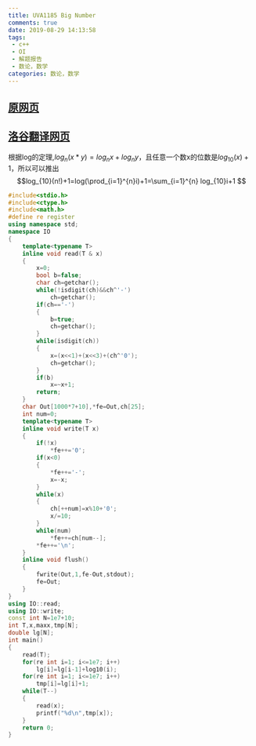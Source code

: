 ```yaml
---
title: UVA1185 Big Number
comments: true
date: 2019-08-29 14:13:58
tags:
 - c++
 - OI
 - 解题报告
 - 数论，数学
categories: 数论，数学
---
```



## [原网页](https://uva.onlinejudge.org/external/11/p1185.pdf)

## [洛谷翻译网页](https://www.luogu.org/problem/UVA1185)

根据log的定理,$log_n{(x* y)}=log_n{x}+log_n{y}$，且任意一个数x的位数是$log_{10}(x)+1$，所以可以推出
$$log_{10}(n!)+1=log(\prod_{i=1}^{n}i)+1=\sum_{i=1}^{n} log_{10}i+1 $$
```cpp
#include<stdio.h>
#include<ctype.h>
#include<math.h>
#define re register
using namespace std;
namespace IO
{
	template<typename T>
	inline void read(T & x)
	{
		x=0;
		bool b=false;
		char ch=getchar();
		while(!isdigit(ch)&&ch^'-')
			ch=getchar();
		if(ch=='-')
		{
			b=true;
			ch=getchar();
		}
		while(isdigit(ch))
		{
			x=(x<<1)+(x<<3)+(ch^'0');
			ch=getchar();
		}
		if(b)
			x=~x+1;
		return;
	}
	char Out[1000*7+10],*fe=Out,ch[25];
	int num=0;
	template<typename T>
	inline void write(T x)
	{
		if(!x)
			*fe++='0';
		if(x<0)
		{
			*fe++='-';
			x=-x;
		}
		while(x)
		{
			ch[++num]=x%10+'0';
			x/=10;
		}
		while(num)
			*fe++=ch[num--];
		*fe++='\n';
	}
	inline void flush()
	{
		fwrite(Out,1,fe-Out,stdout);
		fe=Out;
	}
}
using IO::read;
using IO::write;
const int N=1e7+10;
int T,x,maxx,tmp[N];
double lg[N];
int main()
{
	read(T);
	for(re int i=1; i<=1e7; i++)
		lg[i]=lg[i-1]+log10(i);
	for(re int i=1; i<=1e7; i++)
		tmp[i]=lg[i]+1;
	while(T--)
	{
		read(x);
		printf("%d\n",tmp[x]);
	}
	return 0;
}
```

